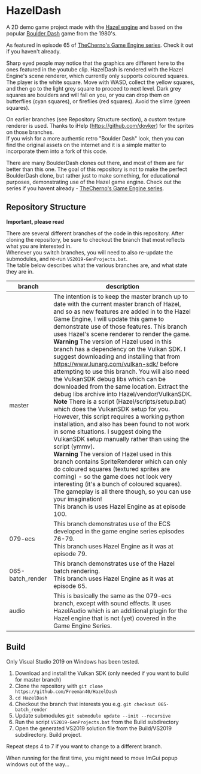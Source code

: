 # HazelDash
A 2D demo game project made with the [Hazel engine](https://github.com/TheCherno/Hazel) and based on the popular [Boulder Dash](https://boulder-dash.com) game from the 1980's.

As featured in episode 65 of [TheCherno's Game Engine series](https://www.youtube.com/playlist?list=PLlrATfBNZ98dC-V-N3m0Go4deliWHPFwT).  Check it out if you haven't already.

Sharp eyed people may notice that the graphics are different here to the ones featured in the youtube clip.  HazelDash is rendered with the Hazel Engine's scene renderer, which currently only supports coloured squares.  The player is the white square.  Move with WASD, collect the yellow squares, and then go to the light grey square to proceed to next level.  Dark grey squares are boulders and will fall on you, or you can drop them on butterflies (cyan squares), or fireflies (red squares).  Avoid the slime (green squares).

On earlier branches (see Repository Structure section), a custom texture renderer is used.  Thanks to iHelp (https://github.com/dovker) for the sprites on those branches.<br/>
If you wish for a more authentic retro "Boulder Dash" look, then you can find the original assets on the internet and it is a simple matter to incorporate them into a fork of this code. 

There are many BoulderDash clones out there, and most of them are far better than this one.  The goal of this repository is not to make the perfect BoulderDash clone, but rather just to make something, for educational purposes, demonstrating use of the Hazel game engine.  Check out the series if you havent already - [TheCherno's Game Engine series](https://www.youtube.com/playlist?list=PLlrATfBNZ98dC-V-N3m0Go4deliWHPFwT).



## Repository Structure
**Important, please read**

There are several different branches of the code in this repository.  After cloning the repository, be sure to checkout the branch that most reflects what you are interested in.<br/>
Whenever you switch branches, you will need to also re-update the submodules, and re-run `VS2019-GenProjects.bat`.<br/>
The table below describes what the various branches are, and what state they are in.

branch|description
------|-----------
|master|  The intention is to keep the master branch up to date with the current master branch of Hazel, and so as new features are added in to the Hazel Game Engine, I will update this game to demonstrate use of those features.  This branch uses Hazel's scene renderer to render the game.<br/>**Warning** The version of Hazel used in this branch has a dependency on the Vulkan SDK.  I suggest downloading and installing that from https://www.lunarg.com/vulkan-sdk/ before attempting to use this branch.  You will also need the VulkanSDK debug libs which can be downloaded from the same location.  Extract the debug libs archive into Hazel/vendor/VulkanSDK.<br/>**Note** There is a script (Hazel/scripts/setup.bat) which does the VulkanSDK setup for you.  However, this script requires a working python installation, and also has been found to not work in some situations.  I suggest doing the VulkanSDK setup manually rather than using the script (ymmv).<br/>**Warning** The version of Hazel used in this branch contains SpriteRenderer which can only do coloured squares (textured sprites are coming) - so the game does not look very interesting (it's a bunch of coloured squares).  The gameplay is all there though, so you can use your imagination!<br/>This branch is uses Hazel Engine as at episode 100.
|079-ecs| This branch demonstrates use of the ECS developed in the game engine series episodes 76-79.<br/>This branch uses Hazel Engine as it was at episode 79.
|065-batch_render|  This branch demonstrates use of the Hazel batch rendering.<br/>This branch uses Hazel Engine as it was at episode 65.
|audio|   This is basically the same as the 079-ecs branch, except with sound effects.  It uses HazelAudio which is an additional plugin for the Hazel engine that is not (yet) covered in the Game Engine Series.


## Build
Only Visual Studio 2019 on Windows has been tested.

1. Download and install the Vulkan SDK  (only needed if you want to build for master branch)
2. Clone the repository with `git clone https://github.com/Freeman40/HazelDash`
3. `cd HazelDash`
3. Checkout the branch that interests you e.g. `git checkout 065-batch_render`
4. Update submodules `git submodule update --init --recursive`
5. Run the script `VS2019-GenProjects.bat` from the Build subdirectory
6. Open the generated VS2019 solution file from the Build/VS2019 subdirectory.  Build project.

Repeat steps 4 to 7 if you want to change to a different branch.

When running for the first time, you might need to move ImGui popup windows out of the way...
